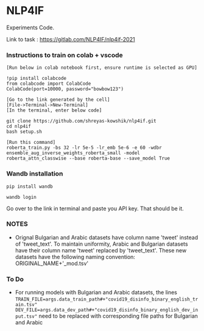 # NLP4IF

Experiments Code.

Link to task : https://gitlab.com/NLP4IF/nlp4if-2021

### Instructions to train on colab + vscode

```
[Run below in colab notebook first, ensure runtime is selected as GPU]

!pip install colabcode
from colabcode import ColabCode
ColabCode(port=10000, password="bowbow123")

[Go to the link generated by the cell]
[File->Terminal->New-Terminal]
[In the terminal, enter below code]

git clone https://github.com/shreyas-kowshik/nlp4if.git
cd nlp4if
bash setup.sh

[Run this command]
roberta_train.py -bs 32 -lr 5e-5 -lr_emb 5e-6 -e 60 -wdbr ensemble_aug_inverse_weights_roberta_small -model roberta_attn_classwise --base roberta-base --save_model True
```


### Wandb installation

```
pip install wandb

wandb login
```

Go over to the link in terminal and paste you API key. That should be it.

### NOTES
- Orignal Bulgarian and Arabic datasets have column name 'tweet' instead of 'tweet_text'. To maintain uniformity, Arabic and Bulgarian datasets have their column name 'tweet' replaced by 'tweet_text'. These new datasets have the following naming convention: ORIGINAL_NAME+'_mod.tsv'

### To Do
- For running models with Bulgarian and Arabic datasets, the lines ```TRAIN_FILE=args.data_train_path#+"covid19_disinfo_binary_english_train.tsv"
DEV_FILE=args.data_dev_path#+"covid19_disinfo_binary_english_dev_input.tsv"```
need to be replaced with corresponding file paths for Bulgarian and Arabic
